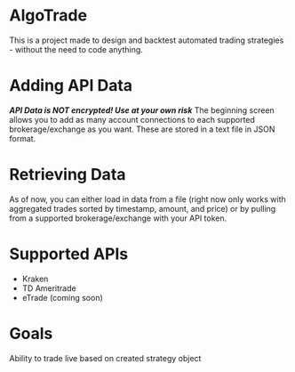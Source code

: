 # AlgoTrade
This is a project made to design and backtest automated trading strategies - without the need to code anything.

# Adding API Data
***API Data is NOT encrypted! Use at your own risk***
The beginning screen allows you to add as many account connections to each supported brokerage/exchange as you want. These are stored in a text file in JSON format.

# Retrieving Data
As of now, you can either load in data from a file (right now only works with aggregated trades sorted by timestamp, amount, and price) or
by pulling from a supported brokerage/exchange with your API token.

# Supported APIs
- Kraken
- TD Ameritrade
- eTrade (coming soon)


# Goals
Ability to trade live based on created strategy object